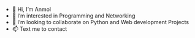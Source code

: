 - 👋 Hi, I’m Anmol
- 👀 I’m interested in Programming and Networking
- 💞️ I’m looking to collaborate on Python and Web development Projects
- 📫 Text me to contact

<!---
anmolkk/anmolkk is a ✨ special ✨ repository because its `README.md` (this file) appears on your GitHub profile.
You can click the Preview link to take a look at your changes.
--->
